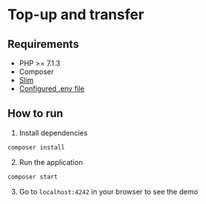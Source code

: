 # Top-up and transfer

## Requirements
* PHP >= 7.1.3
* Composer
* [Slim](http://www.slimframework.com/)
* [Configured .env file](../README.md)

## How to run

1. Install dependencies

```
composer install
```

2. Run the application

```
composer start
```

3. Go to `localhost:4242` in your browser to see the demo